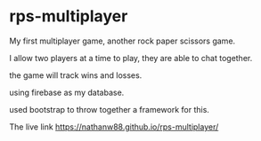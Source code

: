 # rps-multiplayer

My first multiplayer game, another rock paper scissors game.

I allow two players at a time to play, they are able to chat together.

the game will track wins and losses.

using firebase as my database.

used bootstrap to throw together a framework for this.

The live link https://nathanw88.github.io/rps-multiplayer/
